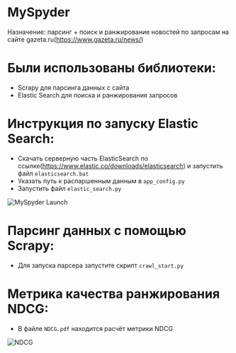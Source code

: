 #  MySpyder
Назначение: парсинг + поиск и ранжирование новостей по запросам на сайте gazeta.ru(https://www.gazeta.ru/news/)

# Были использованы библиотеки:
  - Scrapy для парсинга данных с сайта
  - Elastic Search для поиска и ранжирования запросов
 
# Инструкция по запуску Elastic Search:
  - Скачать серверную часть ElasticSearch по ссылке(https://www.elastic.co/downloads/elasticsearch) и запустить файл `elasticsearch.bat`
  - Указать путь к распаршенным данным в `app_config.py`
  - Запустить файл `elastic_search.py`
 
 ![MySpyder Launch](https://sun9-30.userapi.com/impf/ejrn5OM4pSGaEsqoi-X_JpBt9sqf-4F1SRnq4A/QcTsMIh_aWs.jpg?size=814x834&quality=96&proxy=1&sign=2d53edea4ddc35db338f1923e49431d3&type=album "Пример запуска программы")
  
# Парсинг данных с помощью Scrapy:
  - Для запуска парсера запустите скрипт `crawl_start.py`
  
# Метрика качества ранжирования NDCG:
  - В файле `NDCG.pdf` находится расчёт метрики NDCG
  
![NDCG](https://sun9-32.userapi.com/impf/ofRqLI893u0BglA_jUqd1XqGrE_vQ4YEtuCnyw/XJlCKcw4qdo.jpg?size=1149x666&quality=96&proxy=1&sign=79f380d5313daed6016182cc223a6e9f&type=album "NDCG")

